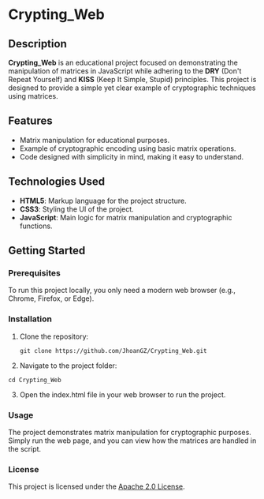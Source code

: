 # Crypting_Web

## Description
**Crypting_Web** is an educational project focused on demonstrating the manipulation of matrices in JavaScript while adhering to the **DRY** (Don't Repeat Yourself) and **KISS** (Keep It Simple, Stupid) principles. This project is designed to provide a simple yet clear example of cryptographic techniques using matrices.

## Features
- Matrix manipulation for educational purposes.
- Example of cryptographic encoding using basic matrix operations.
- Code designed with simplicity in mind, making it easy to understand.

## Technologies Used
- **HTML5**: Markup language for the project structure.
- **CSS3**: Styling the UI of the project.
- **JavaScript**: Main logic for matrix manipulation and cryptographic functions.

## Getting Started

### Prerequisites
To run this project locally, you only need a modern web browser (e.g., Chrome, Firefox, or Edge).

### Installation
1. Clone the repository:
   ```
   git clone https://github.com/JhoanGZ/Crypting_Web.git
   ```

2. Navigate to the project folder:
```
cd Crypting_Web
```
3. Open the index.html file in your web browser to run the project.

### Usage
The project demonstrates matrix manipulation for cryptographic purposes. Simply run the web page, and you can view how the matrices are handled in the script.

### License
This project is licensed under the [Apache 2.0 License](https://opensource.org/license/apache-2-0).
